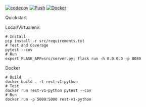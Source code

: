 [![codecov](https://codecov.io/gh/fptiangco/rest-v1-python/branch/main/graph/badge.svg?token=3BXDA33460)](https://codecov.io/gh/fptiangco/rest-v1-python) [![Push](https://github.com/fptiangco/rest-v1-python/actions/workflows/trigger_push.yaml/badge.svg)](https://github.com/fptiangco/rest-v1-python/actions/workflows/trigger_push.yaml) [![Docker](https://img.shields.io/docker/cloud/build/fptiangco/rest-v1-python?label=Docker&style=flat)](https://hub.docker.com/r/fptiangco/rest-v1-python/builds)

Quickstart

Local/Virtualenv:
```
# Install
pip install -r src/requirements.txt
# Test and Coverage
pytest --cov
# Run
export FLASK_APP=src/server.py; flask run -h 0.0.0.0 -p 8080
```
Docker
```
# Build
docker build . -t rest-v1-python
# Test
docker run rest-v1-python pytest --cov
# Run
docker run -p 5000:5000 rest-v1-python
```